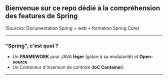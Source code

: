 
## Bienvenue sur ce repo dédié à la compréhension des features de Spring
(Sources: Documentation Spring + web + formation Spring Core)


---
### "Spring", c'est quoi ?

* Un **FRAMEWORK** pour JAVA **léger** (grâce à sa modularité) et **Open-source**
* Un Conteneur d'inversion de controle (**IoC Container**)

---



